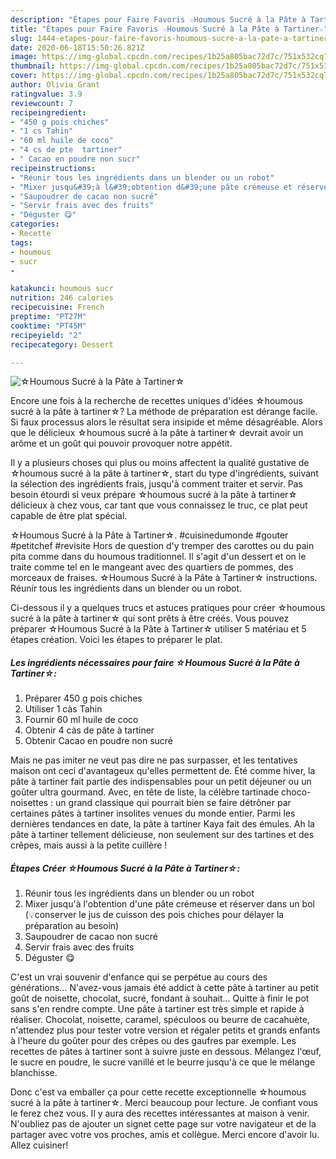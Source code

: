```yaml
---
description: "Étapes pour Faire Favoris ☆Houmous Sucré à la Pâte à Tartiner☆"
title: "Étapes pour Faire Favoris ☆Houmous Sucré à la Pâte à Tartiner☆"
slug: 1444-etapes-pour-faire-favoris-houmous-sucre-a-la-pate-a-tartiner
date: 2020-06-18T15:50:26.821Z
image: https://img-global.cpcdn.com/recipes/1b25a805bac72d7c/751x532cq70/☆houmous-sucre-a-la-pate-a-tartiner☆-photo-principale-de-la-recette.jpg
thumbnail: https://img-global.cpcdn.com/recipes/1b25a805bac72d7c/751x532cq70/☆houmous-sucre-a-la-pate-a-tartiner☆-photo-principale-de-la-recette.jpg
cover: https://img-global.cpcdn.com/recipes/1b25a805bac72d7c/751x532cq70/☆houmous-sucre-a-la-pate-a-tartiner☆-photo-principale-de-la-recette.jpg
author: Olivia Grant
ratingvalue: 3.9
reviewcount: 7
recipeingredient:
- "450 g pois chiches"
- "1 cs Tahin"
- "60 ml huile de coco"
- "4 cs de pte  tartiner"
- " Cacao en poudre non sucr"
recipeinstructions:
- "Réunir tous les ingrédients dans un blender ou un robot"
- "Mixer jusqu&#39;à l&#39;obtention d&#39;une pâte crémeuse et réserver dans un bol (💡conserver le jus de cuisson des pois chiches pour délayer la préparation au besoin)"
- "Saupoudrer de cacao non sucré"
- "Servir frais avec des fruits"
- "Déguster 😋"
categories:
- Recette
tags:
- houmous
- sucr
- 

katakunci: houmous sucr  
nutrition: 246 calories
recipecuisine: French
preptime: "PT27M"
cooktime: "PT45M"
recipeyield: "2"
recipecategory: Dessert

---
```



![☆Houmous Sucré à la Pâte à Tartiner☆](https://img-global.cpcdn.com/recipes/1b25a805bac72d7c/751x532cq70/☆houmous-sucre-a-la-pate-a-tartiner☆-photo-principale-de-la-recette.jpg)

Encore une fois à la recherche de recettes uniques d'idées ☆houmous sucré à la pâte à tartiner☆? La méthode de préparation est dérange facile. Si faux processus alors le résultat sera insipide et même désagréable. Alors que le délicieux ☆houmous sucré à la pâte à tartiner☆ devrait avoir un arôme et un goût qui pouvoir provoquer notre appétit.

Il y a plusieurs choses qui plus ou moins affectent la qualité gustative de ☆houmous sucré à la pâte à tartiner☆, start du type d'ingrédients, suivant la sélection des ingrédients frais, jusqu'à comment traiter et servir. Pas besoin étourdi si veux prépare ☆houmous sucré à la pâte à tartiner☆ délicieux à chez vous, car tant que vous connaissez le truc, ce plat peut capable de être plat spécial.

☆Houmous Sucré à la Pâte à Tartiner☆. #cuisinedumonde #gouter #petitchef #revisite Hors de question d&#39;y tremper des carottes ou du pain pita comme dans du houmous traditionnel. Il s&#39;agit d&#39;un dessert et on le traite comme tel en le mangeant avec des quartiers de pommes, des morceaux de fraises. ☆Houmous Sucré à la Pâte à Tartiner☆ instructions. Réunir tous les ingrédients dans un blender ou un robot.


Ci-dessous il y a quelques trucs et astuces pratiques pour créer ☆houmous sucré à la pâte à tartiner☆ qui sont prêts à être créés. Vous pouvez préparer ☆Houmous Sucré à la Pâte à Tartiner☆ utiliser 5 matériau et 5 étapes création. Voici les étapes to préparer le plat.

<!--inarticleads1-->

##### Les ingrédients nécessaires pour faire ☆Houmous Sucré à la Pâte à Tartiner☆:

1. Préparer 450 g pois chiches
1. Utiliser 1 càs Tahin
1. Fournir 60 ml huile de coco
1. Obtenir 4 càs de pâte à tartiner
1. Obtenir  Cacao en poudre non sucré


Mais ne pas imiter ne veut pas dire ne pas surpasser, et les tentatives maison ont ceci d&#39;avantageux qu&#39;elles permettent de. Été comme hiver, la pâte à tartiner fait partie des indispensables pour un petit déjeuner ou un goûter ultra gourmand. Avec, en tête de liste, la célèbre tartinade choco-noisettes : un grand classique qui pourrait bien se faire détrôner par certaines pâtes à tartiner insolites venues du monde entier. Parmi les dernières tendances en date, la pâte à tartiner Kaya fait des émules. Ah la pâte à tartiner tellement délicieuse, non seulement sur des tartines et des crêpes, mais aussi à la petite cuillère ! 

<!--inarticleads2-->

##### Étapes Créer ☆Houmous Sucré à la Pâte à Tartiner☆:

1. Réunir tous les ingrédients dans un blender ou un robot
1. Mixer jusqu&#39;à l&#39;obtention d&#39;une pâte crémeuse et réserver dans un bol (💡conserver le jus de cuisson des pois chiches pour délayer la préparation au besoin)
1. Saupoudrer de cacao non sucré
1. Servir frais avec des fruits
1. Déguster 😋


C&#39;est un vrai souvenir d&#39;enfance qui se perpétue au cours des générations… N&#39;avez-vous jamais été addict à cette pâte à tartiner au petit goût de noisette, chocolat, sucré, fondant à souhait… Quitte à finir le pot sans s&#39;en rendre compte. Une pâte à tartiner est très simple et rapide à réaliser. Chocolat, noisette, caramel, spéculoos ou beurre de cacahuète, n&#39;attendez plus pour tester votre version et régaler petits et grands enfants à l&#39;heure du goûter pour des crêpes ou des gaufres par exemple. Les recettes de pâtes à tartiner sont à suivre juste en dessous. Mélangez l&#39;œuf, le sucre en poudre, le sucre vanillé et le beurre jusqu&#39;à ce que le mélange blanchisse. 


Donc c'est va emballer ça pour cette recette exceptionnelle ☆houmous sucré à la pâte à tartiner☆. Merci beaucoup pour lecture. Je confiant vous le ferez chez vous. Il y aura des recettes  intéressantes at maison à venir. N'oubliez pas de ajouter un signet cette page sur votre navigateur et de la partager avec votre vos proches, amis et collègue. Merci encore d'avoir lu. Allez cuisiner!
